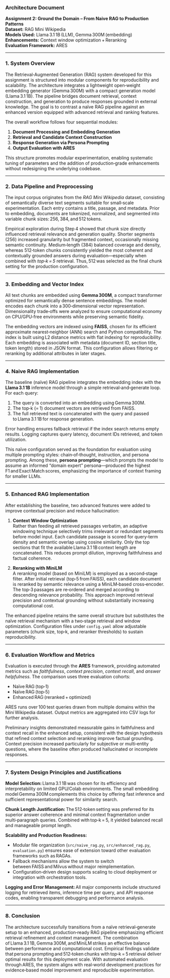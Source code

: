 
### Architecture Document  
**Assignment 2: Ground the Domain – From Naive RAG to Production Patterns**  
**Dataset:** RAG Mini Wikipedia  
**Models Used:** Llama 3.1 1B (LLM), Gemma 300M (embedding)  
**Enhancements:** Context window optimization + Reranking  
**Evaluation Framework:** ARES  

***

### 1. System Overview  
The Retrieval‑Augmented Generation (RAG) system developed for this assignment is structured into modular components for reproducibility and scalability. The architecture integrates a lightweight open‑weight embedding generator (Gemma 300M) with a compact generation model (Llama 3.1 1B). The pipeline bridges document retrieval, context construction, and generation to produce responses grounded in external knowledge. The goal is to contrast a naïve RAG pipeline against an enhanced version equipped with advanced retrieval and ranking features.

The overall workflow follows four sequential modules:

1. **Document Processing and Embedding Generation**  
2. **Retrieval and Candidate Context Construction**  
3. **Response Generation via Persona Prompting**  
4. **Output Evaluation with ARES**

This structure promotes modular experimentation, enabling systematic tuning of parameters and the addition of production‑grade enhancements without redesigning the underlying codebase.

***

### 2. Data Pipeline and Preprocessing  
The input corpus originates from the *RAG Mini Wikipedia* dataset, consisting of semantically diverse text segments suitable for small‑scale experimentation. Each entry contains a title, passage, and metadata. Prior to embedding, documents are tokenized, normalized, and segmented into variable chunk sizes: 256, 384, and 512 tokens.  

Empirical exploration during Step 4 showed that chunk size directly influenced retrieval relevance and generation quality. Shorter segments (256) increased granularity but fragmented context, occasionally missing semantic continuity. Medium‑length (384) balanced coverage and density, whereas 512‑token chunks consistently yielded the most coherent and contextually grounded answers during evaluation—especially when combined with *top‑k = 5* retrieval. Thus, 512 was selected as the final chunk setting for the production configuration.

***

### 3. Embedding and Vector Index  
All text chunks are embedded using **Gemma 300M**, a compact transformer optimized for semantically dense sentence embeddings. The model encodes each chunk into a 300‑dimensional vector representation. Dimensionality trade‑offs were analyzed to ensure computational economy on CPU/GPU‑free environments while preserving semantic fidelity.

The embedding vectors are indexed using **FAISS**, chosen for its efficient approximate nearest‑neighbor (ANN) search and Python compatibility. The index is built using L2 distance metrics with flat indexing for reproducibility. Each embedding is associated with metadata (document ID, section title, token length) stored in JSON format. This configuration allows filtering or reranking by additional attributes in later stages.

***

### 4. Naive RAG Implementation  
The baseline (naïve) RAG pipeline integrates the embedding index with the **Llama 3.1 1B** inference model through a simple retrieval‑and‑generate loop. For each query:  
1. The query is converted into an embedding using Gemma 300M.  
2. The top‑k (= 1) document vectors are retrieved from FAISS.  
3. The full retrieved text is concatenated with the query and passed to Llama 3.1 1B for response generation.

Error handling ensures fallback retrieval if the index search returns empty results. Logging captures query latency, document IDs retrieved, and token utilization.  

This naïve configuration served as the foundation for evaluation using multiple prompting styles: chain‑of‑thought, instruction, and persona prompting. Among these, **persona prompting**—which prompts the model to assume an informed “domain expert” persona—produced the highest F1 and Exact Match scores, emphasizing the importance of context framing for smaller LLMs.

***

### 5. Enhanced RAG Implementation  
After establishing the baseline, two advanced features were added to improve contextual precision and reduce hallucination:

1. **Context Window Optimization**  
   Rather than feeding all retrieved passages verbatim, an adaptive windowing technique selectively trims irrelevant or redundant segments before model input. Each candidate passage is scored for query‑term density and semantic overlap using cosine similarity. Only the top sections that fit the available Llama 3.1 1B context length are concatenated. This reduces prompt dilution, improving faithfulness and factual coherence.

2. **Reranking with MiniLM**  
   A reranking model (based on MiniLM) is employed as a second‑stage filter. After initial retrieval (top‑5 from FAISS), each candidate document is reranked by semantic relevance using a MiniLM‑based cross‑encoder. The top‑3 passages are re‑ordered and merged according to descending relevance probability. This approach improved retrieval precision and contextual grounding without substantially increasing computational cost.

The enhanced pipeline retains the same overall structure but substitutes the naïve retrieval mechanism with a two‑stage retrieval and window optimization. Configuration files under `config.yaml` allow adjustable parameters (chunk size, top‑k, and reranker thresholds) to sustain reproducibility.

***

### 6. Evaluation Workflow and Metrics  
Evaluation is executed through the **ARES** framework, providing automated metrics such as *faithfulness*, *context precision*, *context recall*, and *answer helpfulness*. The comparison uses three evaluation cohorts:

- Naïve RAG (top‑1)
- Naïve RAG (top‑5)
- Enhanced RAG (reranked + optimized)

ARES runs over 100 test queries drawn from multiple domains within the Mini Wikipedia dataset. Output metrics are aggregated into CSV logs for further analysis.  

Preliminary insights demonstrated measurable gains in faithfulness and context recall in the enhanced setup, consistent with the design hypothesis that refined context selection and reranking improve factual grounding. Context precision increased particularly for subjective or multi‑entity questions, where the baseline often produced hallucinated or incomplete responses.

***

### 7. System Design Principles and Justifications  
**Model Selection:** Llama 3.1 1B was chosen for its efficiency and interpretability on limited GPU/Colab environments. The small embedding model Gemma 300M complements this choice by offering fast inference and sufficient representational power for similarity search.

**Chunk Length Justification:** The 512‑token setting was preferred for its superior answer coherence and minimal context fragmentation under multi‑paragraph queries. Combined with top‑k = 5, it yielded balanced recall and manageable prompt length.

**Scalability and Production Readiness:**  
- Modular file organization (`src/naive_rag.py`, `src/enhanced_rag.py`, `evaluation.py`) ensures ease of extension toward other evaluation frameworks such as RAGAs.  
- Fallback mechanisms allow the system to switch between FAISS and Milvus without major reimplementation.
- Configuration‑driven design supports scaling to cloud deployment or integration with orchestration tools.

**Logging and Error Management:** All major components include structured logging for retrieved items, inference time per query, and API response codes, enabling transparent debugging and performance analysis.

***

### 8. Conclusion  
The architecture successfully transitions from a naïve retrieval‑generate setup to an enhanced, production‑ready RAG pipeline emphasizing efficient retrieval refinement and context management. The combination of Llama 3.1 1B, Gemma 300M, and MiniLM strikes an effective balance between performance and computational cost. Empirical findings validate that persona prompting and 512‑token chunks with top‑k = 5 retrieval deliver optimal results for this deployment scale. With automated evaluation through ARES, the system aligns with real‑world development practices for evidence‑based model improvement and reproducible experimentation.
